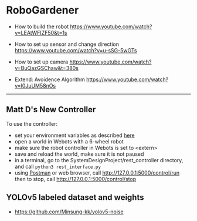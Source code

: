 # RoboGardener

- How to build the robot
https://www.youtube.com/watch?v=LEAtWFIZF50&t=1s

- How to set up sensor and change direction
https://www.youtube.com/watch?v=u-sSG-5wGTs

- How to set up camera
https://www.youtube.com/watch?v=BuQazGSChaw&t=380s

- Extend: Avoidence Algorithm
https://www.youtube.com/watch?v=l0JuUM58nOs

***

## Matt D's New Controller
To use the controller:
  - set your environment variables as described [here](https://cyberbotics.com/doc/guide/running-extern-robot-controllers?tab-language=python#environment-variables)
  - open a world in Webots with a 6-wheel robot
  - make sure the robot controller in Webots is set to \<extern\>
  - save and reload the world, make sure it is not paused
  - in a terminal, go to the SystemDesignProject/rest_controller directory, and call `python3 rest_interface.py`
  - using [Postman](https://www.postman.com/downloads/) or web browser, call http://127.0.0.1:5000/control/run then to stop, call http://127.0.0.1:5000/control/stop

## YOLOv5 labeled dataset and weights
- https://github.com/Minsung-kk/yolov5-noise
